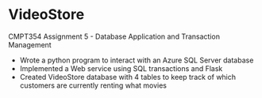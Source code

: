 # VideoStore
CMPT354 Assignment 5 - Database Application and Transaction Management

- Wrote a python program to interact with an Azure SQL Server database
- Implemented a Web service using SQL transactions and Flask
- Created VideoStore database with 4 tables to keep track of which customers are currently renting what movies
